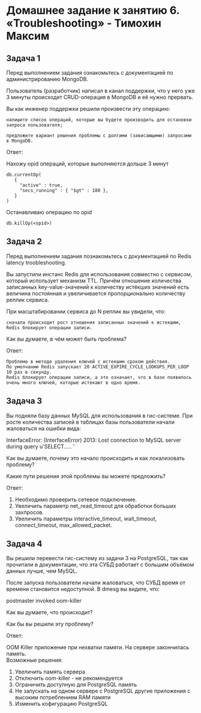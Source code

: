 # Домашнее задание к занятию 6. «Troubleshooting» - Тимохин Максим

## Задача 1

Перед выполнением задания ознакомьтесь с документацией по администрированию MongoDB.

Пользователь (разработчик) написал в канал поддержки, что у него уже 3 минуты происходит CRUD-операция в MongoDB и её нужно прервать.

Вы как инженер поддержки решили произвести эту операцию:

    напишите список операций, которые вы будете производить для остановки запроса пользователя;
    
    предложите вариант решения проблемы с долгими (зависающими) запросами в MongoDB.

Ответ:

Нахожу opid операций, которые выполняются дольше 3 минут
    
    db.currentOp(
       {
         "active" : true,
         "secs_running" : { "$gt" : 180 },
       }
    )
    
Останавливаю операцию по opid

    db.killOp(<opid>)

## Задача 2

Перед выполнением задания познакомьтесь с документацией по Redis latency troobleshooting.

Вы запустили инстанс Redis для использования совместно с сервисом, который использует механизм TTL. Причём отношение количества записанных key-value-значений к количеству истёкших значений есть величина постоянная и увеличивается пропорционально количеству реплик сервиса.

При масштабировании сервиса до N реплик вы увидели, что:

    сначала происходит рост отношения записанных значений к истекшим,
    Redis блокирует операции записи.

Как вы думаете, в чём может быть проблема?

Ответ: 

    Проблема в методе удаления ключей с истекшим сроком действия. 
    По умолчанию Redis запускает 20 ACTIVE_EXPIRE_CYCLE_LOOKUPS_PER_LOOP 10 раз в секунду. 
    Redis блокирует операции записи, а это означает, что в базе появилось очень много ключей, которые истекают в одно время.

## Задача 3

Вы подняли базу данных MySQL для использования в гис-системе. При росте количества записей в таблицах базы пользователи начали жаловаться на ошибки вида:

InterfaceError: (InterfaceError) 2013: Lost connection to MySQL server during query u'SELECT..... '

Как вы думаете, почему это начало происходить и как локализовать проблему?

Какие пути решения этой проблемы вы можете предложить?

Ответ:

1. Необходимо проверить сетевое подключение.
2. Увеличить параметр net_read_timeout для обработки больших захпросов.
3. Увеличить параметры interactive_timeout, wait_timeout, connect_timeout, max_allowed_packet.

## Задача 4

Вы решили перевести гис-систему из задачи 3 на PostgreSQL, так как прочитали в документации, что эта СУБД работает с большим объёмом данных лучше, чем MySQL.

После запуска пользователи начали жаловаться, что СУБД время от времени становится недоступной. В dmesg вы видите, что:

postmaster invoked oom-killer

Как вы думаете, что происходит?

Как бы вы решили эту проблему?

Ответ:

OOM Killer приложение при нехватки памяти. На сервере закончилась память.  
Возможные решения:

1. Увеличить память сервера
2. Отключить oom-killer - не рекомендуется
3. Ограничить доступную для PostgreSQL память
4. Не запускать на одном сервере с PostgreSQL другие приложения с высоким потреблением RAM памяти
5. Изменить кофигурацию PostgreSQL
    
